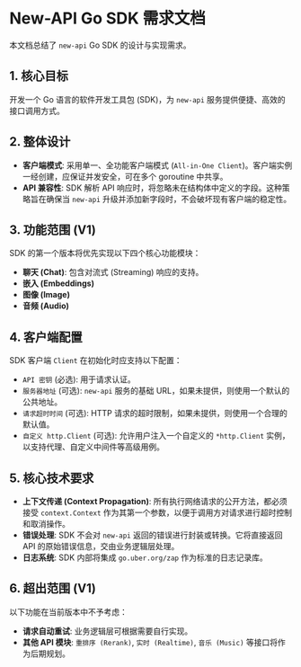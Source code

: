 # New-API Go SDK 需求文档

本文档总结了 `new-api` Go SDK 的设计与实现需求。

## 1. 核心目标

开发一个 Go 语言的软件开发工具包 (SDK)，为 `new-api` 服务提供便捷、高效的接口调用方式。

## 2. 整体设计

*   **客户端模式**: 采用单一、全功能客户端模式 (`All-in-One Client`)。客户端实例一经创建，应保证并发安全，可在多个 goroutine 中共享。
*   **API 兼容性**: SDK 解析 API 响应时，将忽略未在结构体中定义的字段。这种策略旨在确保当 `new-api` 升级并添加新字段时，不会破坏现有客户端的稳定性。

## 3. 功能范围 (V1)

SDK 的第一个版本将优先实现以下四个核心功能模块：

*   **聊天 (Chat)**: 包含对流式 (Streaming) 响应的支持。
*   **嵌入 (Embeddings)**
*   **图像 (Image)**
*   **音频 (Audio)**

## 4. 客户端配置

SDK 客户端 `Client` 在初始化时应支持以下配置：

*   `API 密钥` (必选): 用于请求认证。
*   `服务器地址` (可选): `new-api` 服务的基础 URL，如果未提供，则使用一个默认的公共地址。
*   `请求超时时间` (可选): HTTP 请求的超时限制，如果未提供，则使用一个合理的默认值。
*   `自定义 http.Client` (可选): 允许用户注入一个自定义的 `*http.Client` 实例，以支持代理、自定义中间件等高级用例。

## 5. 核心技术要求

*   **上下文传递 (Context Propagation)**: 所有执行网络请求的公开方法，都必须接受 `context.Context` 作为其第一个参数，以便于调用方对请求进行超时控制和取消操作。
*   **错误处理**: SDK 不会对 `new-api` 返回的错误进行封装或转换。它将直接返回 API 的原始错误信息，交由业务逻辑层处理。
*   **日志系统**: SDK 内部将集成 `go.uber.org/zap` 作为标准的日志记录库。

## 6. 超出范围 (V1)

以下功能在当前版本中不予考虑：

*   **请求自动重试**: 业务逻辑层可根据需要自行实现。
*   **其他 API 模块**: `重排序 (Rerank)`, `实时 (Realtime)`, `音乐 (Music)` 等接口将作为后期规划。 